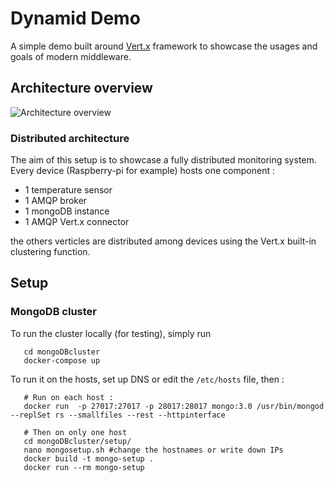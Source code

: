 # Dynamid Demo

A simple demo built around [Vert.x](http://vertx.io/) framework to showcase the usages and goals of modern middleware.

## Architecture overview

![Architecture overview](./overviewdiagram.png)


### Distributed architecture

The aim of this setup is to showcase a fully distributed monitoring system. Every device (Raspberry-pi for example) hosts one component :
 - 1 temperature sensor
 - 1 AMQP broker
 - 1 mongoDB instance
 - 1 AMQP Vert.x connector
 
 the others verticles are distributed among devices using the Vert.x built-in clustering function.
 
 
 ## Setup
 
 ### MongoDB cluster
  To run the cluster locally (for testing), simply run 
  
  ```   
     cd mongoDBcluster
     docker-compose up 
  ```
  
  To run it on the hosts, set up DNS or edit the `/etc/hosts` file, then :
  ```
     # Run on each host : 
     docker run  -p 27017:27017 -p 28017:28017 mongo:3.0 /usr/bin/mongod --replSet rs --smallfiles --rest --httpinterface
     
     # Then on only one host
     cd mongoDBcluster/setup/
     nano mongosetup.sh #change the hostnames or write down IPs
     docker build -t mongo-setup .
     docker run --rm mongo-setup 
 ```